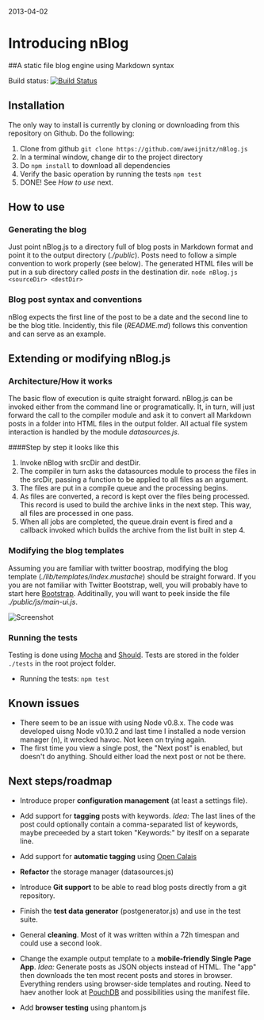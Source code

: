 2013-04-02
# Introducing nBlog
##A static file blog engine using Markdown syntax

Build status: [![Build Status](https://travis-ci.org/aweijnitz/nBlog.js.png)](https://travis-ci.org/aweijnitz/nBlog.js)

## Installation
The only way to install is currently by cloning or downloading from this repository on Github. Do the following:

1. Clone from github `git clone https://github.com/aweijnitz/nBlog.js`
2. In a terminal window, change dir to the project directory
3. Do `npm install` to download all dependencies
4. Verify the basic operation by running the tests `npm test`
5. DONE! See *How to use* next.

## How to use

### Generating the blog
Just point nBlog.js to a directory full of blog posts in Markdown format and point it to the output directory (*./public*). Posts need to follow a simple convention to work properly (see below). The generated HTML files will be put in a sub directory called *posts* in the destination dir.
`node nBlog.js <sourceDir> <destDir>`

### Blog post syntax and conventions
nBlog expects the first line of the post to be a date and the second line to be the blog title. Incidently, this file (*README.md*) follows this convention and can serve as an example.

## Extending or modifying nBlog.js

### Architecture/How it works
The basic flow of execution is quite straight forward. nBlog.js can be invoked either from the command line or programatically. It, in turn, will just forward the call to the compiler module and ask it to convert all Markdown posts in a folder into HTML files in the output folder. All actual file system interaction is handled by the module *datasources.js*. 

####Step by step it looks like this
1. Invoke nBlog with srcDir and destDir.
2. The compiler in turn asks the datasources module to process the files in the srcDir, passing a function to be applied to all files as an argument.
3. The files are put in a compile queue and the processing begins.
4. As files are converted, a record is kept over the files being processed. This record is used to build the archive links in the next step. This way, all files are processed in one pass.
5. When all jobs are completed, the queue.drain event is fired and a callback invoked which builds the archive from the list built in step 4.

### Modifying the blog templates
Assuming you are familiar with twitter boostrap, modifying the blog template (*./lib/templates/index.mustache*) should be straight forward. If you you are not familiar with Twitter Bootstrap, well, you will probably have to start here [Bootstrap](http://twitter.github.com/bootstrap/). Additinally, you will want to peek inside the file *./public/js/main-ui.js*.


![Screenshot](http://i.imgur.com/XpKqRRP.png)


### Running the tests
Testing is done using [Mocha](http://visionmedia.github.com/mocha/) and [Should](https://github.com/visionmedia/should.js). Tests are stored in the folder `./tests` in the root project folder.

* Running the tests: `npm test`

## Known issues
- There seem to be an issue with using Node v0.8.x. The code was developed uisng Node v0.10.2 and last time I installed a node version manager (n), it wrecked havoc. Not keen on trying again.
- The first time you view a single post, the "Next post" is enabled, but doesn't do anything. Should either load the next post or not be there. 


## Next steps/roadmap
- Introduce proper __configuration management__ (at least a settings file).



- Add support for __tagging__ posts with keywords. *Idea:* The last lines of the post could optionally contain a comma-separated list of keywords, maybe preceeded by a start token "Keywords:" by iteslf on a separate line.



- Add support for __automatic tagging__ using [Open Calais](http://www.opencalais.com/documentation/calais-web-service-api)  



- __Refactor__ the storage manager (datasources.js)
-  Introduce __Git support__ to be able to read blog posts directly from a git repository.


- Finish the __test data generator__ (postgenerator.js) and use in the test suite.



- General __cleaning__. Most of it was written within a 72h timespan and could use a second look.



- Change the example output template to a __mobile-friendly Single Page App__. *Idea:* Generate posts as JSON objects instead of HTML. The "app" then downloads the ten most recent posts and stores in browser. Everything renders using browser-side templates and routing. Need to haev another look at [PouchDB](http://pouchdb.com/) and possibilities using the manifest file.



- Add __browser testing__ using phantom.js

